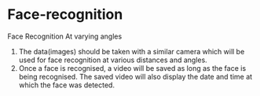 # Face-recognition
Face Recognition At varying angles
1. The data(images) should be taken with a similar camera which will be used for face recognition at various distances and angles.
2. Once a face is recognised, a video will be saved as long as the face is being recognised. The saved video will also display the date and time at which the face was detected.
